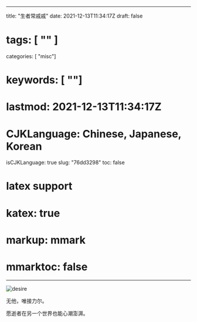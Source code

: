 
---
title: "生者常戚戚"
date: 2021-12-13T11:34:17Z
draft: false
# tags: [ "" ]
categories: [ "misc"]
# keywords: [ ""]
# lastmod: 2021-12-13T11:34:17Z
# CJKLanguage: Chinese, Japanese, Korean
isCJKLanguage: true
slug: "76dd3298"
toc: false
# latex support
# katex: true
# markup: mmark
# mmarktoc: false 
---

![desire](/image/desire.png)

无他，唯接力尔。

愿逝者在另一个世界也能心潮澎湃。

